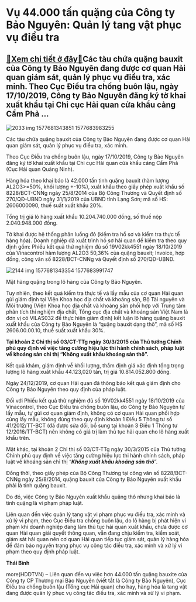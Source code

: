 Vụ 44.000 tấn quặng của Công ty Bảo Nguyên: Quản lý tang vật phục vụ điều tra
=============================================================================

[:gift:Xem chi tiết ở đây:gift:](https://hddtvn.com/vu-44-000-tan-quang-cua-cong-ty-bao-nguyen-quan-ly-tang-vat-phuc-vu-dieu-tra/)Các tàu chứa quặng bauxit của Công ty Bảo Nguyên đang được cơ quan Hải quan giám sát, quản lý phục vụ điều tra, xác minh. Theo Cục Điều tra chống buôn lậu, ngày 17/10/2019, Công ty Bảo Nguyên đăng ký tờ khai xuất khẩu tại Chi cục Hải quan cửa khẩu cảng Cẩm Phả …
----------------------------------------------------------------------------------------------------------------------------------------------------------------------------------------------------------------------------------------------------------------------





![2033 img 1577681343851 1577683983255](https://hddtvn.com/wp-content/uploads/2021/01/2033_IMG_1577681343851_1577683983255.jpg "undefined")


Các tàu chứa quặng bauxit của Công ty Bảo Nguyên đang được cơ quan Hải quan giám sát, quản lý phục vụ điều tra, xác minh.



Theo Cục Điều tra chống buôn lậu, ngày 17/10/2019, Công ty Bảo Nguyên đăng ký tờ khai xuất khẩu tại Chi cục Hải quan cửa khẩu cảng Cẩm Phả (Cục Hải quan Quảng Ninh).


Hàng hóa theo khai báo là 42.000 tấn tinh quặng bauxit (hàm lượng AL2O3>=50%, khối lượng +-10%), xuất khẩu theo giấy phép xuất khẩu số 8228/BCT-CNNg ngày 25/8/2014 của Bộ Công Thương và Quyết định số 270/QĐ-UBND ngày 31/1/2019 của UBND tỉnh Lạng Sơn; mã số HS: 2606000090, thuế suất xuất khẩu 20%.


Tổng trị giá lô hàng xuất khẩu 10.204.740.000 đồng, số thuế nộp 2.040.948.000 đồng.


Tờ khai được hệ thống phân luồng đỏ (kiểm tra hồ sơ và kiểm tra thực tế hàng hóa). Doanh nghiệp đã xuất trình hồ sơ hải quan để kiểm tra theo quy định gồm: Phiếu kết quả thử nghiệm đủ số 19V02kk4551 ngày 18/10/2019 của Vinacontrol hàm lượng AL2O3 50,36% của quặng bauxit; Invoice, hợp đồng, công văn số 8228/BCT-CNNg và Quyết định số 270/QĐ-UBND.





![2144 img 1577681343354 1577683991747](https://hddtvn.com/wp-content/uploads/2021/01/2144_IMG_1577681343354_1577683991747.jpg "undefined")


Mặt hàng quặng trong lô hàng của Công ty Bảo Nguyên.



Tuy nhiên, theo kết quả kiểm tra thực tế và lấy mẫu của cơ quan Hải quan gửi giám định tại Viện Khoa học địa chất và khoáng sản, Bộ Tài nguyên và Môi trường (Viện Khoa học địa chất và khoáng sản phối hợp với Trung tâm phân tích thí nghiệm địa chất, Tổng cục địa chất và khoáng sản Việt Nam là đơn vị có VILAS032 để thực hiện giám định) kết luận lô hàng quặng bauxit xuất khẩu của Công ty Bảo Nguyên là “quặng bauxit dạng thô”, mã số HS 2606.00.00.10, thuế suất xuất khẩu 30%.





**Tại khoản 2 Chỉ thị số 03/CT-TTg ngày 30/3/2015 của Thủ tướng Chính phủ quy định về việc tăng cường hiệu lực thi hành chính sách, pháp luật về khoáng sản chỉ thị “Không xuất khẩu khoáng sản thô”.**



Kết quả khám, giám định về khối lượng, thẩm định giá xác định tổng trọng lượng lô hàng xuất khẩu 44.123,020 tấn, trị giá 10.814.052.800 đồng.


Ngày 24/12/2019, cơ quan Hải quan đã thông báo kết quả giám định cho Công ty Bảo Nguyên theo quy định của pháp luật.


Đối với Phiếu kết quả thử nghiệm đủ số 19V02kk4551 ngày 18/10/2019 của Vinacontrol, theo Cục Điều tra chống buôn lậu, do Công ty Bảo Nguyên tự lấy mẫu, tự gửi cơ quan giám định, không có cơ quan Hải quan phối hợp cùng lấy mẫu, không đúng theo quy định khoản 1 Điều 5 Thông tư số 41/2012/TT-BCT (đã được sửa đổi, bổ sung tại khoản 3 Điều 1 Thông tư 12/2016/TT-BCT) nên không có giá trị làm thủ tục hải quan cho lô hàng xuất khẩu trên.


Mặt khác, tại khoản 2 Chỉ thị số 03/CT-TTg ngày 30/3/2015 của Thủ tướng Chính phủ quy định về việc tăng cường hiệu lực thi hành chính sách, pháp luật về khoáng sản chỉ thị “***Không xuất khẩu khoáng sản thô***”.


Đồng thời, theo giấy phép của Bộ Công Thương tại công văn số 8228/BCT-CNNg ngày 25/8/2014, quặng bauxit của Công ty Bảo Nguyên xuất khẩu phải là tinh quặng bauxit.


Do đó, việc Công ty Bảo Nguyên xuất khẩu quặng thô nhưng khai báo là tinh quặng là vi phạm pháp luật.


Liên quan đến việc quản lý tang vật vi phạm phục vụ điều tra, xác minh và xử lý vi phạm, theo Cục Điều tra chống buôn lậu, do lô hàng bị phát hiện vi phạm khi doanh nghiệp đang làm thủ tục hải quan xuất khẩu, chưa được cơ quan Hải quan giải quyết thông quan, vẫn đang chịu kiểm tra, kiểm soát, giám sát hải quan nên cơ quan Hải quan tiếp tục giám sát, quản lý hàng hóa để đảm bảo nguyên trạng phục vụ công tác điều tra, xác minh và xử lý vi phạm theo quy định pháp luật.




**Thái Bình**



more(HDDTVN) – Liên quan đến vụ việc hơn 44.000 tấn quặng bauxite của Công ty CP Thương mại Bảo Nguyên (viết tắt là Công ty Bảo Nguyên), Cục Điều tra chống buôn lậu (Tổng cục Hải quan) cho hay, hàng hóa là tang vật đang được quản lý phục vụ công tác điều tra, xác minh và xử lý vi phạm.

